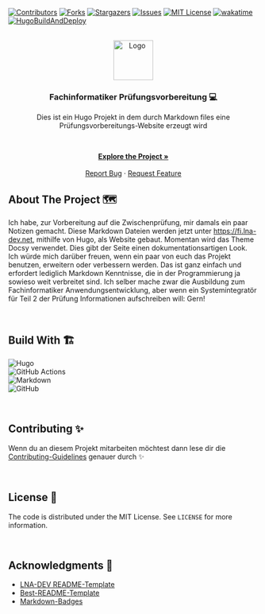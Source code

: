 <!-- VERSION: LNA-DEV-README-TEMPLATE V1.3 -->

[![Contributors][contributors-shield]][contributors-url]
[![Forks][forks-shield]][forks-url]
[![Stargazers][stars-shield]][stars-url]
[![Issues][issues-shield]][issues-url]
[![MIT License][license-shield]][license-url]
[![wakatime](https://wakatime.com/badge/github/LNA-DEV/Fachinformatiker-Pruefungsvorbereitung.svg?style=for-the-badge)](https://wakatime.com/badge/github/LNA-DEV/Fachinformatiker-Pruefungsvorbereitung?style=for-the-badge)
[![HugoBuildAndDeploy](https://img.shields.io/github/workflow/status/LNA-DEV/Fachinformatiker-Pruefungsvorbereitung/HugoBuildAndDeploy?style=for-the-badge)](https://github.com/LNA-DEV/Fachinformatiker-Pruefungsvorbereitung/actions/workflows/PipelineName.yaml)  

<!-- PROJECT LOGO -->
<br />
<div align="center">
  <a href="https://github.com/lna-dev/Fachinformatiker-Pruefungsvorbereitung">
    <img src="https://lna-dev.com/Assets/Metadata/Pingüino-Square.png" alt="Logo" width="80" height="80">
  </a>

### Fachinformatiker Prüfungsvorbereitung 💻

Dies ist ein Hugo Projekt in dem durch Markdown files eine Prüfungsvorbereitungs-Website erzeugt wird
<p align="center">

<br />

<a href="https://fi.lna-dev.net"><strong>Explore the Project »</strong></a>
<br />
<br />
<a href="https://github.com/lna-dev/Fachinformatiker-Pruefungsvorbereitung/issues">Report Bug</a>
·
<a href="https://github.com/lna-dev/Fachinformatiker-Pruefungsvorbereitung/issues">Request Feature</a>
  </p>
</div>

<!-- ABOUT THE PROJECT -->
## About The Project 🗺️

Ich habe, zur Vorbereitung auf die Zwischenprüfung, mir damals ein paar Notizen gemacht. Diese Markdown Dateien werden jetzt unter <https://fi.lna-dev.net>, mithilfe von Hugo, als Website gebaut. Momentan wird das Theme Docsy verwendet. Dies gibt der Seite einen dokumentationsartigen Look. Ich würde mich darüber freuen, wenn ein paar von euch das Projekt benutzen, erweitern oder verbessern werden. Das ist ganz einfach und erfordert lediglich Markdown Kenntnisse, die in der Programmierung ja sowieso weit verbreitet sind. Ich selber mache zwar die Ausbildung zum Fachinformatiker Anwendungsentwicklung, aber wenn ein Systemintegratör für Teil 2 der Prüfung Informationen aufschreiben will: Gern!

<br>

## Build With 🏗️

<!-- Go to https://github.com/Ileriayo/markdown-badges and search for a fitting batch🙃 -->
![Hugo](https://img.shields.io/badge/Hugo-black.svg?style=for-the-badge&logo=Hugo)  
![GitHub Actions](https://img.shields.io/badge/github%20actions-%232671E5.svg?style=for-the-badge&logo=githubactions&logoColor=white)  
![Markdown](https://img.shields.io/badge/markdown-%23000000.svg?style=for-the-badge&logo=markdown&logoColor=white)  
![GitHub](https://img.shields.io/badge/github-%23121011.svg?style=for-the-badge&logo=github&logoColor=white)  

<br>

<!-- CONTRIBUTING -->
## Contributing ✨

Wenn du an diesem Projekt mitarbeiten möchtest dann lese dir die [Contributing-Guidelines](./CONTRIBUTING.md) genauer durch ✨

<br>

<!-- LICENSE -->
## License 📝

The code is distributed under the MIT License. See `LICENSE` for more information.

<br>

<!-- ACKNOWLEDGMENTS -->
## Acknowledgments 🙏

- [LNA-DEV README-Template](https://github.com/lna-dev/README-Template)
- [Best-README-Template](https://github.com/othneildrew/Best-README-Template)
- [Markdown-Badges](https://github.com/Ileriayo/markdown-badges)

<!-- MARKDOWN LINKS & IMAGES -->
[contributors-shield]: https://img.shields.io/github/contributors/lna-dev/Fachinformatiker-Pruefungsvorbereitung.svg?style=for-the-badge
[contributors-url]: https://github.com/lna-dev/Fachinformatiker-Pruefungsvorbereitung/graphs/contributors
[forks-shield]: https://img.shields.io/github/forks/lna-dev/Fachinformatiker-Pruefungsvorbereitung.svg?style=for-the-badge
[forks-url]: https://github.com/lna-dev/Fachinformatiker-Pruefungsvorbereitung/network/members
[stars-shield]: https://img.shields.io/github/stars/lna-dev/Fachinformatiker-Pruefungsvorbereitung.svg?style=for-the-badge
[stars-url]: https://github.com/lna-dev/Fachinformatiker-Pruefungsvorbereitung/stargazers
[issues-shield]: https://img.shields.io/github/issues/lna-dev/Fachinformatiker-Pruefungsvorbereitung.svg?style=for-the-badge
[issues-url]: https://github.com/lna-dev/Fachinformatiker-Pruefungsvorbereitung/issues
[license-shield]: https://img.shields.io/github/license/lna-dev/Fachinformatiker-Pruefungsvorbereitung.svg?style=for-the-badge
[license-url]: https://github.com/lna-dev/Fachinformatiker-Pruefungsvorbereitung/blob/master/LICENSE

